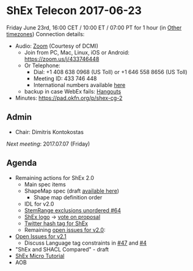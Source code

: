 # ShEx Telecon 2017-06-23

Friday June 23rd, 16:00 CET / 10:00 ET / 07:00 PT for 1 hour (in [Other timezones](https://www.timeanddate.com/worldclock/fixedtime.html?msg=ShEx+CG&iso=20170623T16&p1=195&ah=1))
Connection details:

* Audio: [Zoom](https://zoom.us/j/433746448) (Courtesy of DCMI)
  * Join from PC, Mac, Linux, iOS or Android: https://zoom.us/j/433746448
  * Or Telephone:
    - Dial: +1 408 638 0968 (US Toll) or +1 646 558 8656 (US Toll)
    - Meeting ID: 433 746 448
    - International numbers available [here](https://zoom.us/zoomconference?m=8YoEQRKQBe3oidzFvE4-c33t7jnICnUn)
  * backup in case WebEx fails: [Hangouts](http://tinyurl.com/ShEx-hangouts)
* Minutes: https://pad.okfn.org/p/shex-cg-2

## Admin

 * Chair: Dimitris Kontokostas 

*Next meeting*: 2017.07.07 (Friday)

## Agenda
 * Remaining actions for ShEx 2.0
   * Main spec items
   * ShapeMap spec (draft [available here](https://shexspec.github.io/ShapeMap/))
     * Shape map definition order
   * IDL for v2.0
   * [StemRange exclusions unordered #64](https://github.com/shexSpec/shex/issues/64)
   * [ShEx logo](https://github.com/shexSpec/shex/issues/26) -> [vote on proposal](https://github.com/shexSpec/shex/issues/26#issuecomment-298766758)
   * [Twitter hash tag for ShEx](https://github.com/shexSpec/shex/issues/65)
   * Remaining [open issues for v2.0](https://github.com/shexSpec/shex/issues?q=is%3Aopen+is%3Aissue+milestone%3A2.0): 
 * [Open Issues for v2.1](https://github.com/shexSpec/shex/issues?q=is%3Aopen+is%3Aissue+milestone%3A2.1)
   * Discuss Language tag constraints in [#47](https://github.com/shexSpec/shex/issues/47) and [#4](https://github.com/shexSpec/shex/issues/4)
 * "ShEx and SHACL Compared" - draft
 * [ShEx Micro Tutorial](http://rawgit.com/shexSpec/shex.js/master/doc/micro-tutorial.html)
 * AOB 

